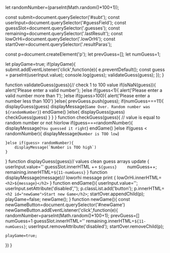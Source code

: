 let randomNumber=(parseInt(Math.random()*100+1));

const submit=document.querySelector('#subt');
const userInput=document.querySelector('#guessField');
const guessSlot=document.querySelector('.guesses');
const remaining=document.querySelector('.lastResult');
const lowOrHi=document.querySelector('.lowOrHi');
const startOver=document.querySelector('.resultParas');

const p=document.createElement('p');
let prevGuess=[];
let numGuess=1;

let playGame=true;
if(playGame){
    submit.addEventListener('click',function(e){
        e.preventDefault();
     const guess = parseInt(userInput.value);
     console.log(guess);
     validateGuess(guess);
    });
}

function validateGuess(guess){// check 1 to 100 value
    if(isNaN(guess)){
        alert('Please enter a valid number');
    }else if(guess<1){
        alert('Please enter a valid number more than 1');
    }else if(guess>100){
        alert('Please enter a number less than  100')
    }else{
        prevGuess.push(guess);
        if(numGuess===11){
            displayGuess(guess)
            displayMessage(`Game Over. Random number was ${randomNumber}`)
            endGame()
        }else{
            displayGuess(guess)
            checkGuess(guess)
        }
    }
}
function checkGuess(guess){ // value is equal to random number or not hiorlow
    if(guess===randomNumber){
        displayMessage(`You guessed it right`)
        endGame()
    }else if(guess < randomNumber){
        displayMessage(`Number is TOO low`)

    }else if(guess> randomNumber){
        displayMessage(`Number is TOO high`)
    }
}
function displayGuess(guess)// values clean guess arrays update
{
    userInput.value=''
    guessSlot.innerHTML += `${guess}    `
    numGuess++;
    remaining.innerHTML=`${11-numGuess}`
}
function displayMessage(message)// loworhi message print
{
    lowOrHi.innerHTML=`<h2>${message}</h2>`
}
function endGame(){
userInput.value='';
userInput.setAttribute('disabled','');
p.classList.add('button');
p.innerHTML=`<h2 id="newGame">Start new Game</h2>`;
startOver.appendChild(p);
playGame=false;
newGame();
}
function newGame(){
   const newGameButton=document.querySelector('#newGame')
   newGameButton.addEventListener('click',function(e){
    randomNumber=parseInt(Math.random()*100+1);
    prevGuess=[]
    numGuess=1
    guessSlot.innerHTML=''
    remaining.innerHTML=`${11-numGuess}`;
    userInput.removeAttribute('disabled');
    startOver.removeChild(p);
    
    playGame=true;
   })
}